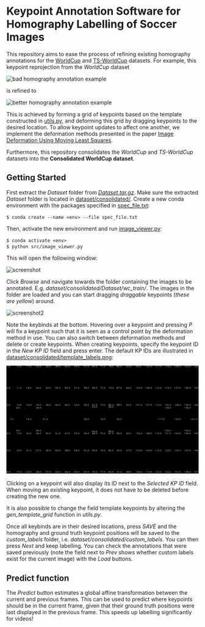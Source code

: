 # Keypoint Annotation Software for Homography Labelling of Soccer Images

This repository aims to ease the process of refining existing homography annotations for the [WorldCup](https://nhoma.github.io/) and [TS-WorldCup](https://github.com/ericsujw/KpSFR) datasets. 
For example, this keypoint reprojection from the *WorldCup* dataset

![bad homography annotation example](images/train26.jpg "Bad homography annotation")

is refined to

![better homography annotation example](images/train26cust.jpg "Better homography annotation")

This is achieved by forming a grid of keypoints based on the template constructed in [utils.py](src/utils.py), and deforming this grid by dragging
keypoints to the desired location. To allow keypoint updates to affect one another, we implement the deformation methods presented in the 
paper [Image Deformation Using Moving Least Squares](https://people.engr.tamu.edu/schaefer/research/mls.pdf).

Furthermore, this repository consolidates the *WorldCup* and *TS-WorldCup* datasets into the **__Consolidated WorldCup dataset__**.

## Getting Started

First extract the *Dataset* folder from *[Dataset.tar.gz](dataset/consolidated/Dataset.tar.gz)*. Make sure the extracted *Dataset* folder is located in [dataset/consolidated/](dataset/consolidated/).
Create a new conda environment with the packages specified in [spec_file.txt](spec_file.txt):

```
$ conda create --name <env> --file spec_file.txt
```

Then, activate the new environment and run [image_viewer.py](src/image_viewer.py):

```
$ conda activate <env>
$ python src/image_viewer.py
```

This will open the following window:

![screenshot](images/screenshot.jpg "Screenshot")

Click *Browse* and navigate towards the folder containing the images to be annotated. E.g. *dataset/consolidated/Dataset/wc_train/*.
The images in the folder are loaded and you can start dragging *draggable* keypoints (*these are yellow*) around. 

![screenshot2](images/screenshot2.jpg "Screenshot 2")

Note the keybinds at the bottom.
Hovering over a keypoint and pressing *P* will fix a keypoint such that it is seen as a control point by the deformation method in use. You can also
switch between deformation methods and delete or create keypoints. When creating keypoints, specify the keypoint ID in the *New KP ID* field and press enter.
The default KP IDs are illustrated in [dataset/consolidated/template_labels.png](dataset/consolidated/template_labels.png):

![labels](dataset/consolidated/template_labels.png "Keypoint Labels")

Clicking on a keypoint will also display its ID next to the *Selected KP ID* field.
When moving an existing keypoint, it does not have to be deleted before creating the new one.

It is also possible to change the field template keypoints by altering the *gen_template_grid* function
in *utils.py*.

Once all keybinds are in their desired locations, press *SAVE* and the homography and ground truth keypoint positions will be saved to the *custom_labels* folder,
i.e. *dataset/consolidated/custom_labels*. You can then press *Next* and keep labelling. You can check the annotations that were saved previously (note the field next to *Prev* shows whether
custom labels exist for the current image) with the *Load* buttons.

## Predict function

The *Predict* button estimates a global affine transformation between the current and previous frames. This can be used to predict where 
keypoints should be in the current frame, given that their ground truth positions were last displayed in the previous frame. This speeds up labelling significantly 
for videos!
